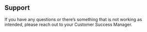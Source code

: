## Support

If you have any questions or there’s something that is not working as intended, please reach out to your Customer Success Manager.

